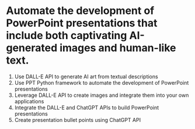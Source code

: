# Automate the development of PowerPoint presentations that include both captivating AI-generated images and human-like text.
1. Use DALL-E API to generate AI art from textual descriptions
2. Use PPT Python framework to automate the development of PowerPoint presentations
3. Leverage DALL-E API to create images and integrate them into your own applications
4. Integrate the DALL-E and ChatGPT APIs to build PowerPoint presentations
5. Create presentation bullet points using ChatGPT API
